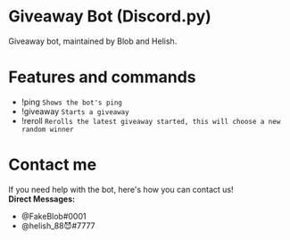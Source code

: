 


# Giveaway Bot (Discord.py)
Giveaway bot, maintained by Blob and Helish.



# Features and commands
- !ping ``Shows the bot's ping``
- !giveaway ``Starts a giveaway``
- !reroll ``Rerolls the latest giveaway started, this will choose a new random winner``

# Contact me
If you need help with the bot, here's how you can contact us! <br/>
**Direct Messages:** <br/>
- @FakeBlob#0001
- @helish_88😈#7777
